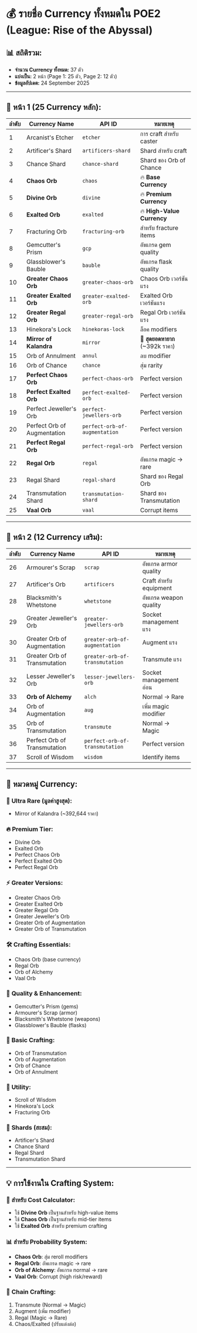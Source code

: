 # 💰 รายชื่อ Currency ทั้งหมดใน POE2 (League: Rise of the Abyssal)

## 📊 **สถิติรวม:**
- **จำนวน Currency ทั้งหมด:** 37 ตัว
- **แบ่งเป็น:** 2 หน้า (Page 1: 25 ตัว, Page 2: 12 ตัว)
- **ข้อมูลอัปเดต:** 24 September 2025

---

## 🥇 **หน้า 1 (25 Currency หลัก):**

| ลำดับ | Currency Name | API ID | หมายเหตุ |
|---|---|---|---|
| 1 | Arcanist's Etcher | `etcher` | การ craft สำหรับ caster |
| 2 | Artificer's Shard | `artificers-shard` | Shard สำหรับ craft |
| 3 | Chance Shard | `chance-shard` | Shard ของ Orb of Chance |
| 4 | **Chaos Orb** | `chaos` | 🔥 **Base Currency** |
| 5 | **Divine Orb** | `divine` | 🔥 **Premium Currency** |
| 6 | **Exalted Orb** | `exalted` | 🔥 **High-Value Currency** |
| 7 | Fracturing Orb | `fracturing-orb` | สำหรับ fracture items |
| 8 | Gemcutter's Prism | `gcp` | อัพเกรด gem quality |
| 9 | Glassblower's Bauble | `bauble` | อัพเกรด flask quality |
| 10 | **Greater Chaos Orb** | `greater-chaos-orb` | Chaos Orb เวอร์ชันแรง |
| 11 | **Greater Exalted Orb** | `greater-exalted-orb` | Exalted Orb เวอร์ชันแรง |
| 12 | **Greater Regal Orb** | `greater-regal-orb` | Regal Orb เวอร์ชันแรง |
| 13 | Hinekora's Lock | `hinekoras-lock` | ล็อค modifiers |
| 14 | **Mirror of Kalandra** | `mirror` | 👑 **สุดยอดหายาก** (~392k ราคา) |
| 15 | Orb of Annulment | `annul` | ลบ modifier |
| 16 | Orb of Chance | `chance` | สุ่ม rarity |
| 17 | **Perfect Chaos Orb** | `perfect-chaos-orb` | Perfect version |
| 18 | **Perfect Exalted Orb** | `perfect-exalted-orb` | Perfect version |
| 19 | Perfect Jeweller's Orb | `perfect-jewellers-orb` | Perfect version |
| 20 | Perfect Orb of Augmentation | `perfect-orb-of-augmentation` | Perfect version |
| 21 | **Perfect Regal Orb** | `perfect-regal-orb` | Perfect version |
| 22 | **Regal Orb** | `regal` | อัพเกรด magic → rare |
| 23 | Regal Shard | `regal-shard` | Shard ของ Regal Orb |
| 24 | Transmutation Shard | `transmutation-shard` | Shard ของ Transmutation |
| 25 | **Vaal Orb** | `vaal` | Corrupt items |

---

## 🥈 **หน้า 2 (12 Currency เสริม):**

| ลำดับ | Currency Name | API ID | หมายเหตุ |
|---|---|---|---|
| 26 | Armourer's Scrap | `scrap` | อัพเกรด armor quality |
| 27 | Artificer's Orb | `artificers` | Craft สำหรับ equipment |
| 28 | Blacksmith's Whetstone | `whetstone` | อัพเกรด weapon quality |
| 29 | Greater Jeweller's Orb | `greater-jewellers-orb` | Socket management แรง |
| 30 | Greater Orb of Augmentation | `greater-orb-of-augmentation` | Augment แรง |
| 31 | Greater Orb of Transmutation | `greater-orb-of-transmutation` | Transmute แรง |
| 32 | Lesser Jeweller's Orb | `lesser-jewellers-orb` | Socket management อ่อน |
| 33 | **Orb of Alchemy** | `alch` | Normal → Rare |
| 34 | Orb of Augmentation | `aug` | เพิ่ม magic modifier |
| 35 | Orb of Transmutation | `transmute` | Normal → Magic |
| 36 | Perfect Orb of Transmutation | `perfect-orb-of-transmutation` | Perfect version |
| 37 | Scroll of Wisdom | `wisdom` | Identify items |

---

## 🎯 **หมวดหมู่ Currency:**

### 💎 **Ultra Rare (มูลค่าสูงสุด):**
- Mirror of Kalandra (~392,644 ราคา)

### 🔥 **Premium Tier:**
- Divine Orb
- Exalted Orb
- Perfect Chaos Orb
- Perfect Exalted Orb
- Perfect Regal Orb

### ⚡ **Greater Versions:**
- Greater Chaos Orb
- Greater Exalted Orb
- Greater Regal Orb
- Greater Jeweller's Orb
- Greater Orb of Augmentation
- Greater Orb of Transmutation

### 🛠️ **Crafting Essentials:**
- Chaos Orb (base currency)
- Regal Orb
- Orb of Alchemy
- Vaal Orb

### 🔨 **Quality & Enhancement:**
- Gemcutter's Prism (gems)
- Armourer's Scrap (armor)
- Blacksmith's Whetstone (weapons)
- Glassblower's Bauble (flasks)

### 🧩 **Basic Crafting:**
- Orb of Transmutation
- Orb of Augmentation
- Orb of Chance
- Orb of Annulment

### 📜 **Utility:**
- Scroll of Wisdom
- Hinekora's Lock
- Fracturing Orb

### 🔸 **Shards (สะสม):**
- Artificer's Shard
- Chance Shard
- Regal Shard
- Transmutation Shard

---

## 💡 **การใช้งานใน Crafting System:**

### 🎯 **สำหรับ Cost Calculator:**
- ใช้ **Divine Orb** เป็นฐานสำหรับ high-value items
- ใช้ **Chaos Orb** เป็นฐานสำหรับ mid-tier items
- ใช้ **Exalted Orb** สำหรับ premium crafting

### 📊 **สำหรับ Probability System:**
- **Chaos Orb**: สุ่ม reroll modifiers
- **Regal Orb**: อัพเกรด magic → rare
- **Orb of Alchemy**: อัพเกรด normal → rare
- **Vaal Orb**: Corrupt (high risk/reward)

### 🔄 **Chain Crafting:**
1. Transmute (Normal → Magic)
2. Augment (เพิ่ม modifier)
3. Regal (Magic → Rare)
4. Chaos/Exalted (ปรับแต่งต่อ)